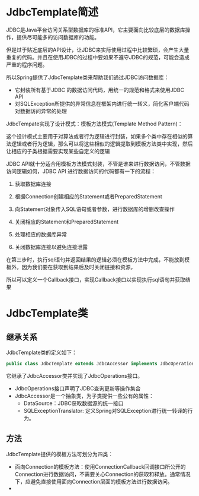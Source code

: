 # JdbcTemplate简述

JDBC是Java平台访问关系型数据库的标准API，它主要面向比较底层的数据库操作，提供尽可能多的访问数据库的功能。

但是过于贴近底层的API设计，让JDBC来实际使用过程中比较繁琐，会产生大量重复的代码。并且在使用JDBC的过程中要如果不遵守JDBC的规范，可能会造成严重的程序问题。

所以Spring提供了JdbcTemplate类来帮助我们通过JDBC访问数据库：

* 它封装所有基于JDBC 的数据访问代码，用统一的规范和格式来使用JDBC API
* 对SQLException所提供的异常信息在框架内进行统一转义，简化客户端代码对数据访问异常的处理

JdbcTempate实现了设计模式：模板方法模式(Template Method Pattern)：

这个设计模式主要用于对算法或者行为逻辑进行封装，如果多个类中存在相似的算法逻辑或者行为逻辑，那么可以将这些相似的逻辑提取到模板方法类中实现，然后让相应的子类根据需要实现某些自定义的逻辑

JDBC API就十分适合用模板方法模式封装，不管是谁来进行数据访问，不管数据访问逻辑如何，JDBC API 进行数据访问的代码都有一下的流程：

1. 获取数据库连接

2. 根据Connection创建相应的Statement或者PreparedStatement

3. 向Statement对象传入SQL语句或者参数，进行数据库的增删改查操作

4. 关闭相应的Statement和PreparedStatement

5. 处理相应的数据库异常

6. 关闭数据库连接以避免连接泄露

在第三步时，执行sql语句并返回结果的逻辑必须在模板方法中完成，不能放到模板外，因为我们要在获取到结果后及时关闭链接和资源，

所以可以定义一个Callback接口，实现Callback接口以实现执行sql语句并获取结果

# JdbcTemplate类

## 继承关系

JdbcTemplate类的定义如下：

~~~java
public class JdbcTemplate extends JdbcAccessor implements JdbcOperations
~~~

它继承了JdbcAccessor类并实现了JdbcOperations接口。

* JdbcOperations接口声明了JDBC查询更新等操作集合
* JdbcAccessor是一个抽象类，为子类提供一些公有的属性：
    * DataSource：JDBC获取数据源的统一接口
    * SQLExceptionTranslator: 定义Spring对SQLException进行统一转译的行为。

## 方法

JdbcTemplate提供的模板方法可划分为四类：

* 面向Connection的模板方法：使用ConnectionCallback回调接口所公开的Connection进行数据访问，不需要关心Connection的获取和释放。通常情况下，应避免直接使用面向Connection层面的模板方法进行数据访问。
* 





